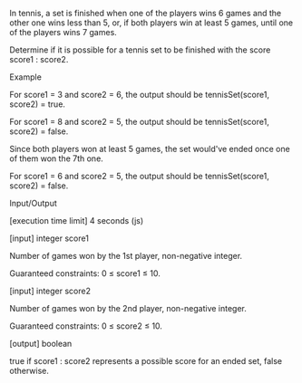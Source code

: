 In tennis, a set is finished when one of the players wins 6 games and the other one wins less than 5, or, if both players win at least 5 games, until one of the players wins 7 games.

Determine if it is possible for a tennis set to be finished with the score score1 : score2.

Example

For score1 = 3 and score2 = 6, the output should be
tennisSet(score1, score2) = true.

For score1 = 8 and score2 = 5, the output should be
tennisSet(score1, score2) = false.

Since both players won at least 5 games, the set would've ended once one of them won the 7th one.

For score1 = 6 and score2 = 5, the output should be
tennisSet(score1, score2) = false.

Input/Output

[execution time limit] 4 seconds (js)

[input] integer score1

Number of games won by the 1st player, non-negative integer.

Guaranteed constraints:
0 ≤ score1 ≤ 10.

[input] integer score2

Number of games won by the 2nd player, non-negative integer.

Guaranteed constraints:
0 ≤ score2 ≤ 10.

[output] boolean

true if score1 : score2 represents a possible score for an ended set, false otherwise.
